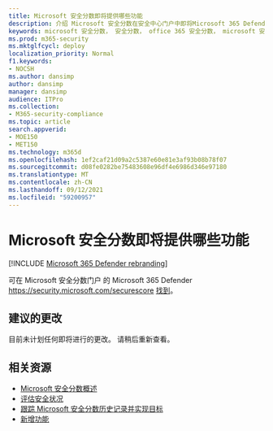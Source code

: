 ```yaml
---
title: Microsoft 安全分数即将提供哪些功能
description: 介绍 Microsoft 安全分数在安全中心门户中即将Microsoft 365 Defender更改。
keywords: microsoft 安全分数， 安全分数， office 365 安全分数， microsoft 安全分数， Microsoft 365 Defender门户， 改进操作
ms.prod: m365-security
ms.mktglfcycl: deploy
localization_priority: Normal
f1.keywords:
- NOCSH
ms.author: dansimp
author: dansimp
manager: dansimp
audience: ITPro
ms.collection:
- M365-security-compliance
ms.topic: article
search.appverid:
- MOE150
- MET150
ms.technology: m365d
ms.openlocfilehash: 1ef2caf21d09a2c5387e60e81e3af93b08b78f07
ms.sourcegitcommit: d08fe0282be75483608e96df4e6986d346e97180
ms.translationtype: MT
ms.contentlocale: zh-CN
ms.lasthandoff: 09/12/2021
ms.locfileid: "59200957"
---
```

# <a name="whats-coming-to-microsoft-secure-score"></a>Microsoft 安全分数即将提供哪些功能

[!INCLUDE [Microsoft 365 Defender rebranding](../includes/microsoft-defender.md)]

可在 Microsoft 安全分数门户 的 Microsoft 365 Defender https://security.microsoft.com/securescore [找到](overview-security-center.md)。

## <a name="proposed-changes"></a>建议的更改

目前未计划任何即将进行的更改。 请稍后重新查看。


## <a name="related-resources"></a>相关资源

- [Microsoft 安全分数概述](microsoft-secure-score.md)
- [评估安全状况](microsoft-secure-score-improvement-actions.md)
- [跟踪 Microsoft 安全分数历史记录并实现目标](microsoft-secure-score-history-metrics-trends.md)
- [新增功能](microsoft-secure-score-whats-new.md)
